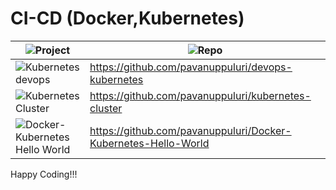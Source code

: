 # CI-CD (Docker,Kubernetes)


| ![Project](https://img.shields.io/badge/Project-blue.svg)      | ![Repo](https://img.shields.io/badge/Repo-blue.svg)         |
|--------------|------------------|
| ![Kubernetes devops](https://img.shields.io/badge/Kubernetes%20Devops-red.svg)        | https://github.com/pavanuppuluri/devops-kubernetes           |
| ![Kubernetes Cluster](https://img.shields.io/badge/Kubernetes%20Cluster-red.svg)        | https://github.com/pavanuppuluri/kubernetes-cluster           |
| ![Docker-Kubernetes Hello World](https://img.shields.io/badge/Docker%20Kubernetes-Hello%20World-red.svg)        | https://github.com/pavanuppuluri/Docker-Kubernetes-Hello-World           |



Happy Coding!!!
